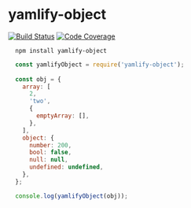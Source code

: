 # yamlify-object

[![Build Status][travis-img]][travis-url]
[![Code Coverage][codecov-img]][codecov-url]

```
  npm install yamlify-object
```

``` js
  const yamlifyObject = require('yamlify-object');
  
  const obj = {
    array: [
      2,
      'two',
      {
        emptyArray: [],
      },
    ],
    object: {
      number: 200,
      bool: false,
      null: null,
      undefined: undefined,
    },
  };

  console.log(yamlifyObject(obj));
```

[travis-img]: https://travis-ci.org/eugeny-dementev/yamlify-object.svg?branch=master
[travis-url]: https://travis-ci.org/eugeny-dementev/yamlify-object

[codecov-img]: https://codecov.io/github/eugeny-dementev/yamlify-object/coverage.svg?branch=master
[codecov-url]: https://codecov.io/github/eugeny-dementev/yamlify-object?branch=master
